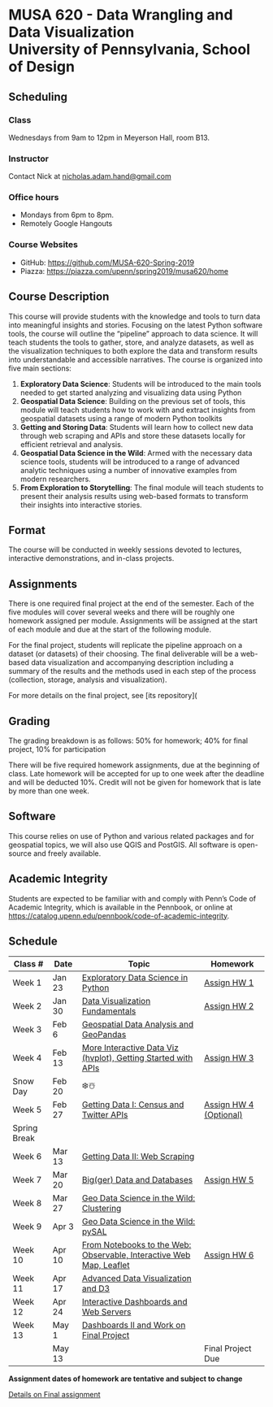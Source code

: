 # MUSA 620 - Data Wrangling and Data Visualization<br>University of Pennsylvania, School of Design

## Scheduling

### Class

Wednesdays from 9am to 12pm in Meyerson Hall, room B13.

### Instructor

Contact Nick at nicholas.adam.hand@gmail.com

### Office hours

- Mondays from 6pm to 8pm.
- Remotely Google Hangouts

### Course Websites

- GitHub: https://github.com/MUSA-620-Spring-2019
- Piazza: https://piazza.com/upenn/spring2019/musa620/home

## Course Description

This course will provide students with the knowledge and tools to turn data into meaningful insights and stories. Focusing on the latest Python software tools, the course will outline the “pipeline” approach to data science. It will teach students the tools to gather, store, and analyze datasets, as well as the visualization techniques to both explore the data and transform results into understandable and accessible narratives. The course is organized into five main sections:

1. **Exploratory Data Science**: Students will be introduced to the main tools needed to get started analyzing and visualizing data using Python
1. **Geospatial Data Science**: Building on the previous set of tools, this module will teach students how to work with and extract insights from geospatial datasets using a range of modern Python toolkits
1. **Getting and Storing Data**: Students will learn how to collect new data through web scraping and APIs and store these datasets locally for efficient retrieval and analysis.
1. **Geospatial Data Science in the Wild**: Armed with the necessary data science tools, students will be introduced to a range of advanced analytic techniques using a number of innovative examples from modern researchers.
1. **From Exploration to Storytelling**: The final module will teach students to present their analysis results using web-based formats to transform their insights into interactive stories.

## Format

The course will be conducted in weekly sessions devoted to lectures, interactive demonstrations, and in-class projects.

## Assignments

There is one required final project at the end of the semester. Each of the five modules will cover several weeks and there will be roughly one homework assigned per module. Assignments will be assigned at the start of each module and due at the start of the following module.

For the final project, students will replicate the pipeline approach on a dataset (or datasets) of their choosing. The final deliverable will be a web-based data visualization and accompanying description including a summary of the results and the methods used in each step of the process (collection, storage, analysis and visualization).

For more details on the final project, see [its repository](

## Grading

The grading breakdown is as follows: 50% for homework; 40% for final project, 10% for participation

There will be five required homework assignments, due at the beginning of class. Late homework will be accepted for up to one week after the deadline and will be deducted 10%. Credit will not be given for homework that is late by more than one week.

## Software

This course relies on use of Python and various related packages and for geospatial topics, we will also use QGIS and PostGIS. All software is open-source and freely available.

## Academic Integrity

Students are expected to be familiar with and comply with Penn’s Code of Academic Integrity, which is available in the Pennbook, or online at https://catalog.upenn.edu/pennbook/code-of-academic-integrity.

## Schedule

| Class #      | Date   | Topic                                                                                                           | Homework                                                            |
| ------------ | ------ | --------------------------------------------------------------------------------------------------------------- | ------------------------------------------------------------------- |
| Week 1       | Jan 23 | [Exploratory Data Science in Python](https://github.com/MUSA-620-Spring-2019/week-1)                            | [Assign HW 1](https://github.com/MUSA-620-Spring-2019/assignment-1) |
| Week 2       | Jan 30 | [Data Visualization Fundamentals](https://github.com/MUSA-620-Spring-2019/week-2)                               | [Assign HW 2](https://github.com/MUSA-620-Spring-2019/assignment-2) |
| Week 3       | Feb 6  | [Geospatial Data Analysis and GeoPandas](https://github.com/MUSA-620-Spring-2019/week-3)                        |                                                                     |
| Week 4       | Feb 13 | [More Interactive Data Viz (hvplot), Getting Started with APIs](https://github.com/MUSA-620-Spring-2019/week-4) | [Assign HW 3](https://github.com/MUSA-620-Spring-2019/assignment-3) |
| Snow Day     | Feb 20 |      ❄️☃️                                                                                                           |                                                                     |
| Week 5       | Feb 27 |  [Getting Data I: Census and Twitter APIs](https://github.com/MUSA-620-Spring-2019/week-5) | [Assign HW 4 (Optional)](https://github.com/MUSA-620-Spring-2019/assignment-4) |                                                                                                    |                                                                     |
| Spring Break |
| Week 6       | Mar 13 |   [Getting Data II: Web Scraping](https://github.com/MUSA-620-Spring-2019/week-6)  |    |
| Week 7       | Mar 20 |   [Big(ger) Data and Databases](https://github.com/MUSA-620-Spring-2019/week-7) | [Assign HW 5](https://github.com/MUSA-620-Spring-2019/assignment-5) |
| Week 8       | Mar 27 |   [Geo Data Science in the Wild: Clustering](https://github.com/MUSA-620-Spring-2019/week-8)    |       |
| Week 9      | Apr 3  |   [Geo Data Science in the Wild: pySAL](https://github.com/MUSA-620-Spring-2019/week-9)     | |
| Week 10      | Apr 10 | [From Notebooks to the Web: Observable, Interactive Web Map, Leaflet](https://github.com/MUSA-620-Spring-2019/week-10)    |  [Assign HW 6](https://github.com/MUSA-620-Spring-2019/assignment-6)  |
| Week 11      | Apr 17 | [Advanced Data Visualization and D3](https://github.com/MUSA-620-Spring-2019/week-11)       |        |
| Week 12      | Apr 24 | [Interactive Dashboards and Web Servers](https://github.com/MUSA-620-Spring-2019/week-12)  |      |
| Week 13      | May 1  | [Dashboards II and Work on Final Project](https://github.com/MUSA-620-Spring-2019/week-13) |      |
|              | May 13 | | Final Project Due |

**Assignment dates of homework are tentative and subject to change**

[Details on Final assignment](https://github.com/MUSA-620-Spring-2019/final-project)
